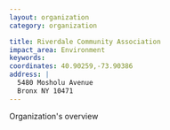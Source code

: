 ```yaml
---
layout: organization
category: organization

title: Riverdale Community Association
impact_area: Environment
keywords: 
coordinates: 40.90259,-73.90386
address: |
  5480 Mosholu Avenue
  Bronx NY 10471
---
```

Organization's overview
